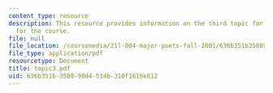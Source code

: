 ```yaml
---
content_type: resource
description: This resource provides information on the third topic for discussion
  for the course.
file: null
file_location: /coursemedia/21l-004-major-poets-fall-2001/636b351b350890d4514b310f1616e812_topic3.pdf
file_type: application/pdf
resourcetype: Document
title: topic3.pdf
uid: 636b351b-3508-90d4-514b-310f1616e812
---
```

